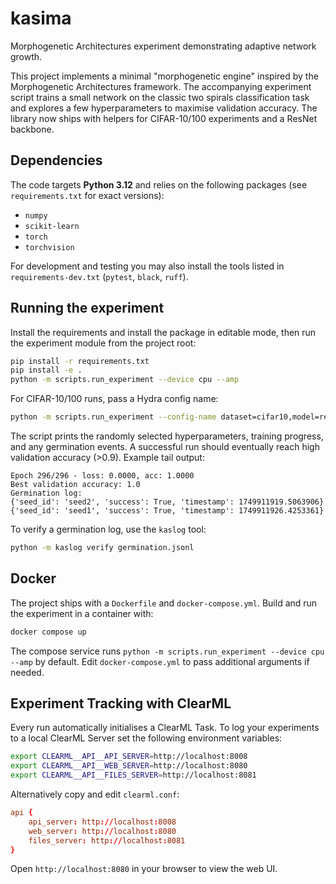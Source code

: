 # kasima

Morphogenetic Architectures experiment demonstrating adaptive network growth.

This project implements a minimal "morphogenetic engine" inspired by the
Morphogenetic Architectures framework. The accompanying experiment script trains
a small network on the classic two spirals classification task and explores a
few hyperparameters to maximise validation accuracy. The library now ships with
helpers for CIFAR-10/100 experiments and a ResNet backbone.

## Dependencies

The code targets **Python 3.12** and relies on the following packages (see
`requirements.txt` for exact versions):

- `numpy`
- `scikit-learn`
- `torch`
- `torchvision`

For development and testing you may also install the tools listed in
`requirements-dev.txt` (`pytest`, `black`, `ruff`).

## Running the experiment

Install the requirements and install the package in editable mode, then run the
experiment module from the project root:

```bash
pip install -r requirements.txt
pip install -e .
python -m scripts.run_experiment --device cpu --amp
```

For CIFAR-10/100 runs, pass a Hydra config name:

```bash
python -m scripts.run_experiment --config-name dataset=cifar10,model=resnet18
```

The script prints the randomly selected hyperparameters, training progress, and
any germination events. A successful run should eventually reach high validation
accuracy (>0.9). Example tail output:

```text
Epoch 296/296 - loss: 0.0000, acc: 1.0000
Best validation accuracy: 1.0
Germination log:
{'seed_id': 'seed2', 'success': True, 'timestamp': 1749911919.5063906}
{'seed_id': 'seed1', 'success': True, 'timestamp': 1749911926.4253361}
```

To verify a germination log, use the ``kaslog`` tool:

```bash
python -m kaslog verify germination.jsonl
```

## Docker

The project ships with a `Dockerfile` and `docker-compose.yml`. Build and run
the experiment in a container with:

```bash
docker compose up
```

The compose service runs `python -m scripts.run_experiment --device cpu --amp` by
default. Edit `docker-compose.yml` to pass additional arguments if needed.

## Experiment Tracking with ClearML

Every run automatically initialises a ClearML Task. To log your experiments to a
local ClearML Server set the following environment variables:

```bash
export CLEARML__API__API_SERVER=http://localhost:8008
export CLEARML__API__WEB_SERVER=http://localhost:8080
export CLEARML__API__FILES_SERVER=http://localhost:8081
```

Alternatively copy and edit `clearml.conf`:

```conf
api {
    api_server: http://localhost:8008
    web_server: http://localhost:8080
    files_server: http://localhost:8081
}
```

Open `http://localhost:8080` in your browser to view the web UI.

